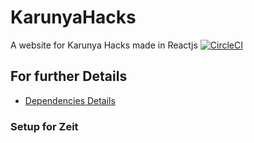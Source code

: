 # KarunyaHacks
A website for Karunya Hacks made in Reactjs
[![CircleCI](https://circleci.com/gh/khacksOSS/KarunyaHacks/tree/master.svg?style=svg)](https://circleci.com/gh/khacksOSS/KarunyaHacks/tree/master)
## For further Details
* [Dependencies Details](./dependencies.md)

### Setup for Zeit
